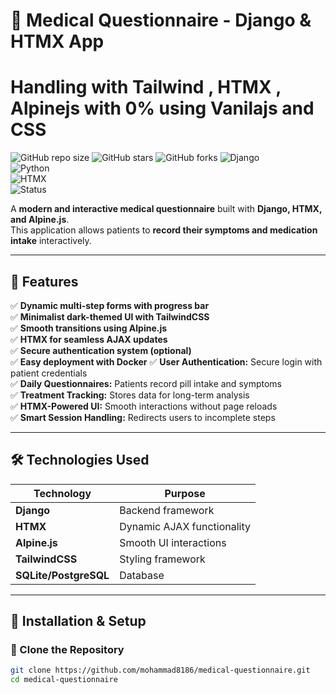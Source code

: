 # 🏥 Medical Questionnaire - Django & HTMX App
# Handling with Tailwind , HTMX , Alpinejs with 0% using Vanilajs and CSS

![GitHub repo size](https://img.shields.io/github/repo-size/yourusername/medical-questionnaire?color=blue&style=flat)
![GitHub stars](https://img.shields.io/github/stars/yourusername/medical-questionnaire?style=social)
![GitHub forks](https://img.shields.io/github/forks/yourusername/medical-questionnaire?style=social)
![Django](https://img.shields.io/badge/Django-v4+-blue)  
![Python](https://img.shields.io/badge/Python-3.8+-brightgreen)  
![HTMX](https://img.shields.io/badge/HTMX-Enabled-orange)  
![Status](https://img.shields.io/badge/Status-Active-green)  

A **modern and interactive medical questionnaire** built with **Django, HTMX, and Alpine.js**.  
This application allows patients to **record their symptoms and medication intake** interactively.

---

## 🚀 Features
✅ **Dynamic multi-step forms with progress bar**  
✅ **Minimalist dark-themed UI with TailwindCSS**  
✅ **Smooth transitions using Alpine.js**  
✅ **HTMX for seamless AJAX updates**  
✅ **Secure authentication system (optional)**  
✅ **Easy deployment with Docker**
✅ **User Authentication:** Secure login with patient credentials  
✅ **Daily Questionnaires:** Patients record pill intake and symptoms  
✅ **Treatment Tracking:** Stores data for long-term analysis  
✅ **HTMX-Powered UI:** Smooth interactions without page reloads  
✅ **Smart Session Handling:** Redirects users to incomplete steps 

---





## 🛠️ Technologies Used
| Technology  | Purpose |
|-------------|---------|
| **Django**  | Backend framework |
| **HTMX**  | Dynamic AJAX functionality |
| **Alpine.js** | Smooth UI interactions |
| **TailwindCSS** | Styling framework |
| **SQLite/PostgreSQL** | Database |

---

## 🎯 Installation & Setup

### **🔹 Clone the Repository**
```sh
git clone https://github.com/mohammad8186/medical-questionnaire.git
cd medical-questionnaire
